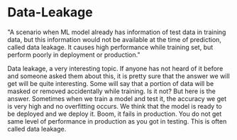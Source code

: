 # Data-Leakage


"A scenario when ML model already has information of test data in training data, but this information would not be available at the time of prediction, called data leakage. It causes high performance while training set, but perform poorly in deployment or production."

Data leakage, a very interesting topic. If anyone has not heard of it before and someone asked them about this, it is pretty sure that the answer we will get will be quite interesting. Some will say that a portion of data will be masked or removed accidentally while training. Is it not? But here is the answer. Sometimes when we train a model and test it, the accuracy we get is very high and no overfitting occurs. We think that the model is ready to be deployed and we deploy it. Boom, it fails in production. You do not get same level of performance in production as you got in testing. This is often called data leakage.
